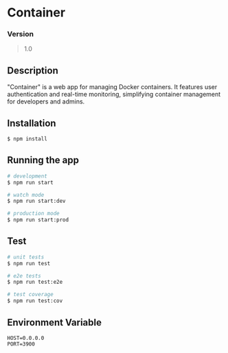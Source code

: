 # Container

### Version

> 1.0

## Description

"Container" is a web app for managing Docker containers. It features user authentication and real-time monitoring, simplifying container management for developers and admins.

## Installation

```bash
$ npm install
```

## Running the app

```bash
# development
$ npm run start

# watch mode
$ npm run start:dev

# production mode
$ npm run start:prod
```

## Test

```bash
# unit tests
$ npm run test

# e2e tests
$ npm run test:e2e

# test coverage
$ npm run test:cov
```

## Environment Variable

```
HOST=0.0.0.0
PORT=3900
```

